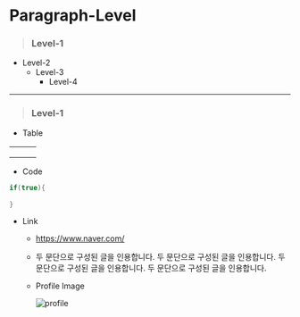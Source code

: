 # Paragraph-Level
> ### Level-1
- Level-2
  - Level-3
    - Level-4
    
---

> ### Level-1
- Table

|      |      |      |
| ---- | ---- | ---- |
|      |      |      |
|      |      |      |
|      |      |      |

- Code
```java
if(true){
  
}
```
- Link
  - https://www.naver.com/
  - 두 문단으로 구성된 글을 인용합니다. 두 문단으로 구성된 글을 인용합니다. 
  두 문단으로 구성된 글을 인용합니다. 두 문단으로 구성된 글을 인용합니다.
  - Profile Image
  
    ![profile](https://drive.google.com/uc?id=1xuXJLV3y7Su5x36qTHG2tUZCMRWrJRqv)

